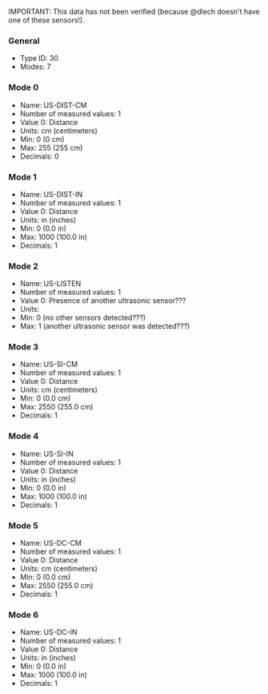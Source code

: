 IMPORTANT: This data has not been verified (because @dlech doesn't have one of these sensors!).

### General
- Type ID: 30
- Modes: 7

### Mode 0
- Name: US-DIST-CM
- Number of measured values: 1
- Value 0: Distance
- Units: cm (centimeters)
- Min: 0 (0 cm)
- Max: 255 (255 cm)
- Decimals: 0

### Mode 1
- Name: US-DIST-IN
- Number of measured values: 1
- Value 0: Distance
- Units: in (inches)
- Min: 0 (0.0 in)
- Max: 1000 (100.0 in)
- Decimals: 1

### Mode 2
- Name: US-LISTEN
- Number of measured values: 1
- Value 0: Presence of another ultrasonic sensor???
- Units: <none>
- Min: 0 (no other sensors detected???)
- Max: 1 (another ultrasonic sensor was detected???)

### Mode 3
- Name: US-SI-CM
- Number of measured values: 1
- Value 0: Distance
- Units: cm (centimeters)
- Min: 0 (0.0 cm)
- Max: 2550 (255.0 cm)
- Decimals: 1

### Mode 4
- Name: US-SI-IN
- Number of measured values: 1
- Value 0: Distance
- Units: in (inches)
- Min: 0 (0.0 in)
- Max: 1000 (100.0 in)
- Decimals: 1

### Mode 5
- Name: US-DC-CM
- Number of measured values: 1
- Value 0: Distance
- Units: cm (centimeters)
- Min: 0 (0.0 cm)
- Max: 2550 (255.0 cm)
- Decimals: 1

### Mode 6
- Name: US-DC-IN
- Number of measured values: 1
- Value 0: Distance
- Units: in (inches)
- Min: 0 (0.0 in)
- Max: 1000 (100.0 in)
- Decimals: 1